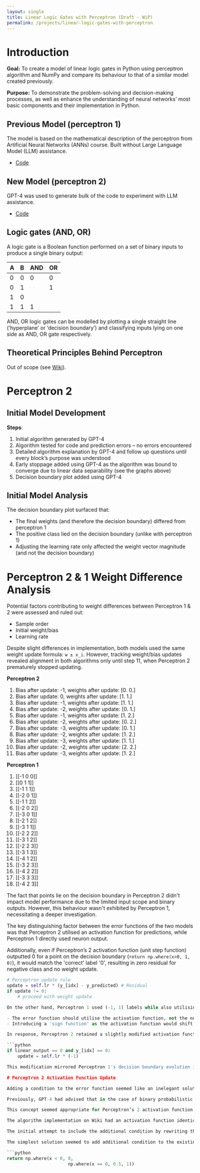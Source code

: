 ```yaml
---
layout: single
title: Linear Logic Gates with Perceptron (Draft - WiP)
permalink: /projects/linear-logic-gates-with-perceptron
---
```


# Introduction

**Goal:** To create a model of linear logic gates in Python using perceptron algorithm and NumPy and compare its behaviour to that of a similar model created previously.

**Purpose:** To demonstrate the problem-solving and decision-making processes, as well as enhance the understanding of neural networks’ most basic components and their implementation in Python.

## Previous Model (perceptron 1)
The model is based on the mathematical description of the perceptron from Artificial Neural Networks (ANNs) course. Built without Large Language Model (LLM) assistance.
- [Code](url-to-code)

## New Model (perceptron 2)
GPT-4 was used to generate bulk of the code to experiment with LLM assistance.
- [Code](url-to-code)

## Logic gates (AND, OR)

A logic gate is a Boolean function performed on a set of binary inputs to produce a single binary output:

| A | B | AND | OR |
|---|---|-----|----|
| 0 | 0 |  0  | 0  |
| 0 | 1 |     | 1  |
| 1 | 0 |     |    |
| 1 | 1 |  1  |    |

AND, OR logic gates can be modelled by plotting a single straight line (‘hyperplane’ or ‘decision boundary’) and classifying inputs lying on one side as AND, OR gate respectively.

## Theoretical Principles Behind Perceptron
Out of scope (see [Wiki](url-to-wiki)).

# Perceptron 2

## Initial Model Development

**Steps**:

1. Initial algorithm generated by GPT-4
2. Algorithm tested for code and prediction errors – no errors encountered
3. Detailed algorithm explanation by GPT-4 and follow up questions until every block’s purpose was understood
4. Early stoppage added using GPT-4 as the algorithm was bound to converge due to linear data separability (see the graphs above)
5. Decision boundary plot added using GPT-4

## Initial Model Analysis

The decision boundary plot surfaced that:

- The final weights (and therefore the decision boundary) differed from perceptron 1
- The positive class lied on the decision boundary (unlike with perceptron 1)
- Adjusting the learning rate only affected the weight vector magnitude (and not the decision boundary)

# Perceptron 2 & 1 Weight Difference Analysis

Potential factors contributing to weight differences between Perceptron 1 & 2 were assessed and ruled out:

- Sample order
- Initial weight/bias
- Learning rate

Despite slight differences in implementation, both models used the same weight update formula: `w ± x_i`. However, tracking weight/bias updates revealed alignment in both algorithms only until step 11, when Perceptron 2 prematurely stopped updating.

**Perceptron 2**

1. Bias after update: -1, weights after update: [0. 0.]
2. Bias after update: 0, weights after update: [1. 1.]
3. Bias after update: -1, weights after update: [1. 1.]
4. Bias after update: -2, weights after update: [0. 1.]
5. Bias after update: -1, weights after update: [1. 2.]
6. Bias after update: -2, weights after update: [0. 2.]
7. Bias after update: -3, weights after update: [0. 1.]
8. Bias after update: -2, weights after update: [1. 2.]
9. Bias after update: -3, weights after update: [1. 1.]
10. Bias after update: -2, weights after update: [2. 2.]
11. Bias after update: -3, weights after update: [1. 2.]

**Perceptron 1**

1. [[-1  0  0]]
2. [[0 1 1]]
3. [[-1  1  1]]
4. [[-2  0  1]]
5. [[-1  1  2]]
6. [[-2  0  2]]
7. [[-3  0  1]]
8. [[-2  1  2]]
9. [[-3  1  1]]
10. [[-2  2  2]]
11. [[-3  1  2]]
12. [[-2  2  3]]
13. [[-3  1  3]]
14. [[-4  1  2]]
15. [[-3  2  3]]
16. [[-4  2  2]]
17. [[-3  3  3]]
18. [[-4  2  3]]

The fact that points lie on the decision boundary in Perceptron 2 didn't impact model performance due to the limited input scope and binary outputs. However, this behaviour wasn't exhibited by Perceptron 1, necessitating a deeper investigation.

The key distinguishing factor between the error functions of the two models was that Perceptron 2 utilised an activation function for predictions, while Perceptron 1 directly used neuron output.

Additionally, even if Perceptron’s 2 activation function (unit step function) outputted 0 for a point on the decision boundary (`return np.where(x>0, 1, 0)`), it would match the 'correct' label '0', resulting in zero residual for negative class and no weight update.

```python
# Perceptron update rule
update = self.lr * (y_[idx] - y_predicted) # Residual
if update != 0:
    # proceed with weight update

On the other hand, Perceptron 1 used (-1, 1) labels while also utilising a ‘sign based’ error function, enabling a weight update with a neuron output of 0. Adopting a similar error function and labelling mechanism in Perceptron 2 could lead to complications:

- The error function should utilise the activation function, not the neuron output.
- Introducing a 'sign function' as the activation function would shift the prediction range from (0, 1) to (-1, 1), which could pose potential system compatibility issues.

In response, Perceptron 2 retained a slightly modified activation function: `return np.where(x>0, 1, 0)` instead of `return np.where(x>=0, 1, 0)`. Additionally, a conditional line was incorporated to assign a (-1) residual to the negative class on the decision boundary.

```python
if linear_output == 0 and y_[idx] == 0:
    update = self.lr * (-1)

This modification mirrored Perceptron 1's decision boundary evolution in Perceptron 2, aligning their final decision boundaries and total training steps (tested using AND, OR gates).

# Perceptron 2 Activation Function Update

Adding a condition to the error function seemed like an inelegant solution, introducing complexity and preventing the calculation of residuals with a single mathematical expression.

Previously, GPT-4 had advised that in the case of binary probabilistic activation functions (such as sigmoid activation function) the points on the decision boundary could output 0.5 (50%). 

This concept seemed appropriate for Perceptron’s 2 activation function as well, with a boundary point producing an output of 0.5, situated between 0 and 1. Residuals in the range (-0.5, 0.5) preserved the 'direction' of the required update, and the magnitude of the update was scaled by 0.5, reflecting that points on the decision boundary would typically require smaller updates for correct classification.

The algorithm implementation on Wiki had an activation function identical to Perceptron’s 2, i.e., `return np.where(x>0, 1, 0)`. But further examination of the unit step function used as the activation function showed that it could yield either 0, 0.5, or 1 for an input of 0, depending on interpretation. This flexibility meant we could extend the activation function output without changing the function type itself.

The initial attempt to include the additional condition by rewriting the `np.where(x>0, 1, 0)` function in an if/elif/else format resulted in an error when the 'predict' method was invoked from the Perceptron class instance. This issue arose because while the 'fit' method passed a float to the activation function, 'predict' passed an array (all samples at once).

The simplest solution seemed to add additional condition to the existing np.where  function. GPT-4 customised the existing `return np.where(x>0, 1, 0)` by introducing a nested condition, thus resolving the compatibility issue.

```python
return np.where(x < 0, 0, 
                       np.where(x == 0, 0.5, 1))
